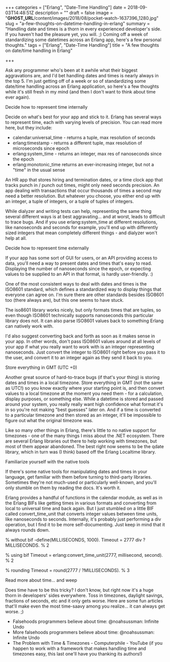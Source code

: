 +++
categories = ["Erlang", "Date-Time Handling"]
date = 2018-09-03T14:48:51Z
description = ""
draft = false
image = "__GHOST_URL__/content/images/2018/08/pocket-watch-1637396_1280.jpg"
slug = "a-few-thoughts-on-datetime-handling-in-erlang"
summary = "Handling date and times is a thorn in every experienced developer's side. If you haven't had the pleasure yet, you will. ;) Coming off a week of standardizing some datetimes across an Erlang app, here's a few personal thoughts."
tags = ["Erlang", "Date-Time Handling"]
title = "A few thoughts on date/time handling in Erlang"

+++


Ask any programmer who's been at it awhile what their biggest aggravations are, and I'd bet handling dates and times is nearly always in the top 5. I'm just getting off of a week or so of standardizing some date/time handling across an Erlang application, so here's a few thoughts while it's still fresh in my mind (and then I don't want to think about time ever again).


Decide how to represent time internally

Decide on what's best for your app and stick to it. Erlang has several ways to represent time, each with varying levels of precision. You can read more here, but they include:

 * calendar:universal_time - returns a tuple, max resolution of seconds
 * erlang:timestamp - returns a different tuple, max resolution of microseconds since epoch
 * erlang:system_time - returns an integer, max res of nanoseconds since the epoch
 * erlang:monotonic_time returns an ever-increasing integer, but not a "time" in the usual sense

An HR app that stores hiring and termination dates, or a time clock app that tracks punch in / punch out times, might only need seconds precision. An app dealing with transactions that occur thousands of times a second may need a better resolution. But whatever you choose, you either end up with an integer, a tuple of integers, or a tuple of tuples of integers.

While dialyzer and writing tests can help, representing the same thing several different ways is at best aggravating... and at worst, leads to difficult to trace bugs. And if you use erlang:system_time at different resolutions, like nanoseconds and seconds for example, you'll end up with differently sized integers that mean completely different things - and dialyzer won't help at all.


Decide how to represent time externally

If your app has some sort of GUI for users, or an API providing access to data, you'll need a way to present dates and times that's easy to read. Displaying the number of nanoseconds since the epoch, or expecting values to be supplied to an API in that format, is hardly user-friendly. :)

One of the most consistent ways to deal with dates and times is the ISO8601 standard, which defines a standardized way to display things that everyone can agree on. I'm sure there are other standards besides ISO8601 too (there always are), but this one seems to have stuck.

The iso8601 library works nicely, but only formats times that are tuples, so even though ISO8601 technically supports nanoseconds this particular library does not. It can also parse ISO8601 values back to something Erlang can natively work with.

I'd also suggest converting back and forth as soon as it makes sense in your app. In other words, don't pass ISO8601 values around at all levels of your app if what you really want to work with is an integer representing nanoseconds. Just convert the integer to ISO8601 right before you pass it to the user, and convert it to an integer again as they send it back to you.


Store everything in GMT (UTC +0)

Another great source of hard-to-trace bugs (if that's your thing) is storing dates and times in a local timezone. Store everything in GMT (not the same as UTC!) so you know exactly where your starting point is, and then convert values to a local timezone at the moment you need them - for a calculation, display purposes, or something else. While a datetime is stored and passed around your system, you really really want high confidence what format it's in so you're not making "best guesses" later on. And if a time is converted to a particular timezone and then stored as an integer, it'll be impossible to figure out what the original timezone was.

Like so many other things in Erlang, there's little to no native support for timezones - one of the many things I miss about the .NET ecosystem. There are several Erlang libraries out there to help working with timezones, but most of them appear abandoned. The best right now seems to be the qdate library, which in turn was (I think) based off the Erlang Localtime library.


Familiarize yourself with the native tools

If there's some native tools for manipulating dates and times in your language, get familiar with them before turning to third-party libraries. Sometimes they're not much-used or particularly well-known, and you'll only stumble on them by reading the docs. It's worth it.

Erlang provides a handful of functions in the calendar module, as well as in the Erlang BIFs like getting times in various formats and converting from local to universal time and back again. But I just stumbled on a little BIF called convert_time_unit that converts integer values between time units, like nanoseconds to seconds. Internally, it's probably just performing a div operation, but I find it to be more self-documenting. Just keep in mind that it always rounds down.

% without bif
-define(MILLISECONDS, 1000).
Timeout = 2777 div ?MILLISECONDS.       % 2

% using bif
Timeout = erlang:convert_time_unit(2777, millisecond, second).  % 2

% rounding
Timeout = round(2777 / ?MILLISECONDS).  % 3



Read more about time... and weep

Does time have to be this tricky? I don't know, but right now it's a huge thorn in developers' sides everywhere. Toss in timezones, daylight savings, fractions of seconds, etc and it only gets worse. Here are some fun articles that'll make even the most time-saavy among you realize... it can always get worse. ;)

 * Falsehoods programmers believe about time: @noahsussman: Infinite Undo
 * More falsehoods programmers believe about time: @noahsussman: Infinite Undo
 * The Problem with Time & Timezones - Computerphile - YouTube
   (if you happen to work with a framework that makes handling time and timezones easy, this last one'll have you thanking its authors!)